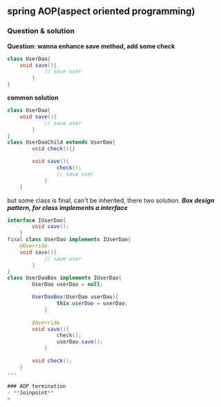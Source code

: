 ## spring AOP(aspect oriented programming)

### Question & solution
**Question: wanna enhance save method, add some check**

```java
class UserDao{
    void save(){
            // save user
        }
}
```
**common solution**
```java
class UserDao{
    void save(){
            // save user
        }
}
class UserDaoChild extends UserDao{
        void check(){}

        void save(){
                check();
                // save user
            }
    }
```
but some class is final, can't be inherited, there two solution.
***Box design pattern, for class implements a interface***
```java
interface IUserDao{
        void save();
    }
final class UserDao implements IUserDao{
    @Override
    void save(){
            // save user
        }
}
class UserDaoBox implements IUserDao{
        UserDao userDao = null;

        UserDaoBox(UserDao userDao){
                this.userDao = userDao;
            }
        
        @Override
        void save(){
                check();
                userDao.save();
            }

        void check();
    }
···

### AOP termination
- **Joinpoint** 
>

```